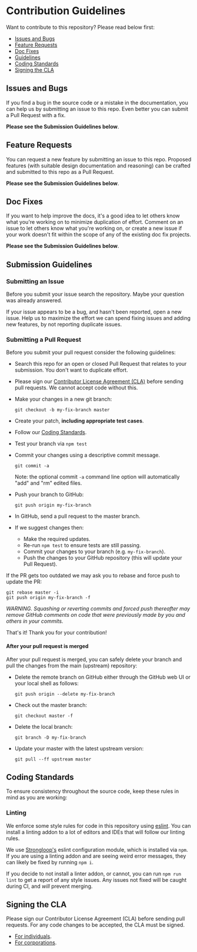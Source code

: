 # Contribution Guidelines

Want to contribute to this repository? Please read below first:

 - [Issues and Bugs](#issues-and-bugs)
 - [Feature Requests](#feature-requests)
 - [Doc Fixes](#doc-fixes)
 - [Guidelines](#submission-guidelines)
 - [Coding Standards](#coding-standards)
 - [Signing the CLA](#signing-the-cla)

## Issues and Bugs
If you find a bug in the source code or a mistake in the documentation, you can help us by
submitting an issue to this repo. Even better you can submit a Pull Request
with a fix.

**Please see the Submission Guidelines below**.

## Feature Requests
You can request a new feature by submitting an issue to this repo.  Proposed features (with suitable design documentation and reasoning) can be crafted and submitted to this repo as a Pull Request.

**Please see the Submission Guidelines below**.

## Doc Fixes
If you want to help improve the docs, it's a good idea to let others know what you're working on to
minimize duplication of effort.  Comment on an issue to let others know what you're working on, or create a new issue if your work
doesn't fit within the scope of any of the existing doc fix projects.

**Please see the Submission Guidelines below**.

## Submission Guidelines

### Submitting an Issue
Before you submit your issue search the repository.  Maybe your question was already answered.

If your issue appears to be a bug, and hasn't been reported, open a new issue.
Help us to maximize the effort we can spend fixing issues and adding new
features, by not reporting duplicate issues.

### Submitting a Pull Request
Before you submit your pull request consider the following guidelines:

* Search this repo for an open or closed Pull Request
  that relates to your submission. You don't want to duplicate effort.
* Please sign our [Contributor License Agreement (CLA)](#signing-the-cla) before sending pull
  requests. We cannot accept code without this.
* Make your changes in a new git branch:

     ```shell
     git checkout -b my-fix-branch master
     ```
* Create your patch, **including appropriate test cases**.
* Follow our [Coding Standards](#coding-standards).
* Test your branch via `npm test`
* Commit your changes using a descriptive commit message.

     ```shell
     git commit -a
     ```
  Note: the optional commit `-a` command line option will automatically "add" and "rm" edited files.
* Push your branch to GitHub:

    ```shell
    git push origin my-fix-branch
    ```

* In GitHub, send a pull request to the master branch.
* If we suggest changes then:
  * Make the required updates.
  * Re-run `npm test` to ensure tests are still passing.
  * Commit your changes to your branch (e.g. `my-fix-branch`).
  * Push the changes to your GitHub repository (this will update your Pull Request).

If the PR gets too outdated we may ask you to rebase and force push to update the PR:

```
git rebase master -i
git push origin my-fix-branch -f
```

*WARNING. Squashing or reverting commits and forced push thereafter may remove GitHub comments
on code that were previously made by you and others in your commits.*

That's it! Thank you for your contribution!

#### After your pull request is merged

After your pull request is merged, you can safely delete your branch and pull the changes
from the main (upstream) repository:

* Delete the remote branch on GitHub either through the GitHub web UI or your local shell as follows:

    ```shell
    git push origin --delete my-fix-branch
    ```

* Check out the master branch:

    ```shell
    git checkout master -f
    ```

* Delete the local branch:

    ```shell
    git branch -D my-fix-branch
    ```

* Update your master with the latest upstream version:

    ```shell
    git pull --ff upstream master
    ```

## Coding Standards
To ensure consistency throughout the source code, keep these rules in mind as you are working:

### Linting

We enforce some style rules for code in this repository using [eslint](http://eslint.org/). You can install a linting addon to a lot of editors and IDEs that will follow our linting rules.

We use [Strongloop's](https://github.com/strongloop/eslint-config-strongloop) eslint configuration module, which is installed via `npm`.  If you are using a linting addon and are seeing weird error messages, they can likely be fixed by running `npm i`.

If you decide to not install a linter addon, or cannot, you can run `npm run lint` to get a report of any style issues. Any issues not fixed will be caught during CI, and _will_ prevent merging.

## Signing the CLA

Please sign our Contributor License Agreement (CLA) before sending pull requests. For any code
changes to be accepted, the CLA must be signed.

* [For individuals](https://github.com/ibm-cloud-solutions/hubot-ibmcloud-objectstorage-crawler/blob/master/cla-individual.pdf).
* [For corporations](https://github.com/ibm-cloud-solutions/hubot-ibmcloud-objectstorage-crawler/blob/master/cla-corporate.pdf).
